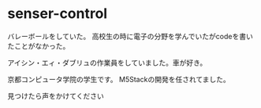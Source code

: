 # senser-control

バレーボールをしていた。
高校生の時に電子の分野を学んでいたがcodeを書いたことがなかった。

アイシン・エィ・ダブリュの作業員をしていました。車が好き。

京都コンピュータ学院の学生です。
M5Stackの開発を任されてました。

見つけたら声をかけてください
